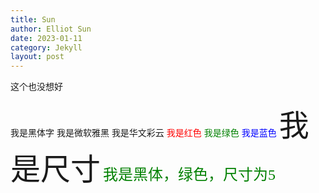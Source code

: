 ```yaml
---
title: Sun
author: Elliot Sun
date: 2023-01-11
category: Jekyll
layout: post
---
```


这个也没想好

<font face="黑体">我是黑体字</font>
<font face="微软雅黑">我是微软雅黑</font>
<font face="STCAIYUN">我是华文彩云</font>
<font color=red>我是红色</font>
<font color=#008000>我是绿色</font>
<font color=Blue>我是蓝色</font>
<font size=7>我是尺寸</font>
<font face="黑体" color=green size=5>我是黑体，绿色，尺寸为5</font>

